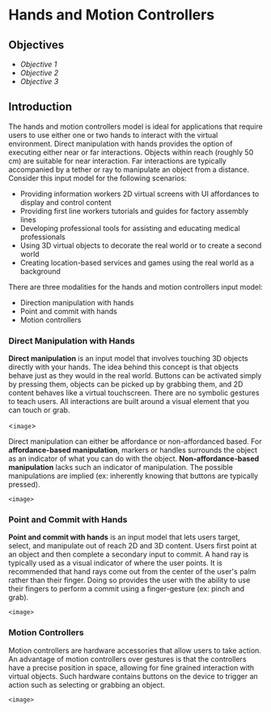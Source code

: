 # Hands and Motion Controllers

## Objectives

- *Objective 1*
- *Objective 2*
- *Objective 3*

## Introduction

The hands and motion controllers model is ideal for applications that require users to use either one or two hands to interact with the virtual environment. Direct manipulation with hands provides the option of executing either  near or far interactions. Objects within reach (roughly 50 cm) are suitable for near interaction. Far interactions are typically accompanied by a tether or ray to manipulate an object from a distance. Consider this input model for the following scenarios:

- Providing information workers 2D virtual screens with UI affordances to display and control content
- Providing first line workers tutorials and guides for factory assembly lines
- Developing professional tools for assisting and educating medical professionals
- Using 3D virtual objects to decorate the real world or to create a second world
- Creating location-based services and games using the real world as a background

There are three modalities for the hands and motion controllers input model:

- Direction manipulation with hands
- Point and commit with hands
- Motion controllers

### Direct Manipulation with Hands

**Direct manipulation** is an input model that involves touching 3D objects directly with your hands. The idea behind this concept is that objects behave just as they would in the real world. Buttons can be activated simply by pressing them, objects can be picked up by grabbing them, and 2D content behaves like a virtual touchscreen. There are no symbolic gestures to teach users. All interactions are built around a visual element that you can touch or grab.

<`image`>

Direct manipulation can either be affordance or non-affordanced based. For **affordance-based manipulation**, markers or handles surrounds the object as an indicator of what you can do with the object. **Non-affordance-based manipulation** lacks such an indicator of manipulation. The possible manipulations are implied (ex: inherently knowing that buttons are typically pressed).

`<image>`

### Point and Commit with Hands

**Point and commit with hands** is an input model that lets users target, select, and manipulate out of reach 2D and 3D content. Users first point at an object and then complete a secondary input to commit. A hand ray is typically used as a visual indicator of where the user points. It is recommended that hand rays come out from the center of the user's palm rather than their finger. Doing so provides the user with the ability to use their fingers to perform a commit using a finger-gesture (ex: pinch and grab).

`<image>`

### Motion Controllers

Motion controllers are hardware accessories that allow users to take action. An advantage of motion controllers over gestures is that the controllers have a precise position in space, allowing for fine grained interaction with virtual objects. Such hardware contains buttons on the device to trigger an action such as selecting or grabbing an object.

`<image>`